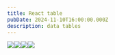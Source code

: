 ```yaml
---
title: React table
pubDate: 2024-11-10T16:00:00.000Z
description: data tables
---
```


![](https://res.cloudinary.com/dbifqlg1w/image/upload/v1731333811/posts/file_kwnmgb.png)![](https://res.cloudinary.com/dbifqlg1w/image/upload/v1731140374/posts/file_salbnu.png)![](https://res.cloudinary.com/dbifqlg1w/image/upload/v1731140396/posts/file_xb4rb1.png)![](https://res.cloudinary.com/dbifqlg1w/image/upload/v1731140379/posts/file_ejwb1t.jpg)
